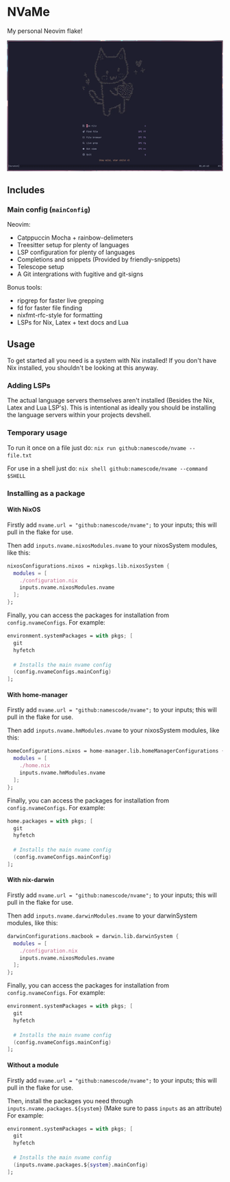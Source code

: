 # NVaMe

My personal Neovim flake!

![A preview image of my Neovim config. It displays an ASCII image of Shinji sobbing on a chair along with some hotkeys and a footer saying "Stay wild, star child <3".](./preview.webp)

## Includes

### Main config (`mainConfig`)

Neovim:
- Catppuccin Mocha + rainbow-delimeters
- Treesitter setup for plenty of languages
- LSP configuration for plenty of languages
- Completions and snippets (Provided by friendly-snippets)
- Telescope setup
- A Git intergrations with fugitive and git-signs

Bonus tools:
- ripgrep for faster live grepping
- fd for faster file finding
- nixfmt-rfc-style for formatting
- LSPs for Nix, Latex + text docs and Lua

## Usage

To get started all you need is a system with Nix installed!
If you don't have Nix installed, you shouldn't be looking at this anyway.

### Adding LSPs

The actual language servers themselves aren't installed (Besides the Nix, Latex and Lua LSP's).
This is intentional as ideally you should be installing the language servers within your projects devshell.

### Temporary usage

To run it once on a file just do:
`nix run github:namescode/nvame -- file.txt`

For use in a shell just do:
`nix shell github:namescode/nvame --command $SHELL`

### Installing as a package

#### With NixOS

Firstly add `nvame.url = "github:namescode/nvame";` to your inputs; this will pull in the flake for use.

Then add `inputs.nvame.nixosModules.nvame` to your nixosSystem modules, like this:

```nix
nixosConfigurations.nixos = nixpkgs.lib.nixosSystem {
  modules = [
    ./configuration.nix
    inputs.nvame.nixosModules.nvame
  ];
};
```

Finally, you can access the packages for installation from `config.nvameConfigs`.
For example:
```nix
environment.systemPackages = with pkgs; [
  git
  hyfetch

  # Installs the main nvame config
  (config.nvameConfigs.mainConfig)
];
```

#### With home-manager

Firstly add `nvame.url = "github:namescode/nvame";` to your inputs; this will pull in the flake for use.

Then add `inputs.nvame.hmModules.nvame` to your nixosSystem modules, like this:

```nix
homeConfigurations.nixos = home-manager.lib.homeManagerConfigurations {
  modules = [
    ./home.nix
    inputs.nvame.hmModules.nvame
  ];
};
```

Finally, you can access the packages for installation from `config.nvameConfigs`.
For example:
```nix
home.packages = with pkgs; [
  git
  hyfetch

  # Installs the main nvame config
  (config.nvameConfigs.mainConfig)
];
```

#### With nix-darwin

Firstly add `nvame.url = "github:namescode/nvame";` to your inputs; this will pull in the flake for use.

Then add `inputs.nvame.darwinModules.nvame` to your darwinSystem modules, like this:

```nix
darwinConfigurations.macbook = darwin.lib.darwinSystem {
  modules = [
    ./configuration.nix
    inputs.nvame.nixosModules.nvame
  ];
};
```

Finally, you can access the packages for installation from `config.nvameConfigs`.
For example:
```nix
environment.systemPackages = with pkgs; [
  git
  hyfetch

  # Installs the main nvame config
  (config.nvameConfigs.mainConfig)
];
```

#### Without a module

Firstly add `nvame.url = "github:namescode/nvame";` to your inputs; this will pull in the flake for use.

Then, install the packages you need through `inputs.nvame.packages.${system}` (Make sure to pass `inputs` as an attribute)
For example:
```nix
environment.systemPackages = with pkgs; [
  git
  hyfetch

  # Installs the main nvame config
  (inputs.nvame.packages.${system}.mainConfig)
];
```

